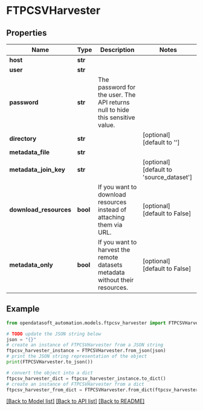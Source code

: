 # FTPCSVHarvester


## Properties

Name | Type | Description | Notes
------------ | ------------- | ------------- | -------------
**host** | **str** |  | 
**user** | **str** |  | 
**password** | **str** | The password for the user. The API returns null to hide this sensitive value. | 
**directory** | **str** |  | [optional] [default to '']
**metadata_file** | **str** |  | 
**metadata_join_key** | **str** |  | [optional] [default to 'source_dataset']
**download_resources** | **bool** | If you want to download resources instead of attaching them via URL. | [optional] [default to False]
**metadata_only** | **bool** | If you want to harvest the remote datasets metadata without their resources. | [optional] [default to False]

## Example

```python
from opendatasoft_automation.models.ftpcsv_harvester import FTPCSVHarvester

# TODO update the JSON string below
json = "{}"
# create an instance of FTPCSVHarvester from a JSON string
ftpcsv_harvester_instance = FTPCSVHarvester.from_json(json)
# print the JSON string representation of the object
print(FTPCSVHarvester.to_json())

# convert the object into a dict
ftpcsv_harvester_dict = ftpcsv_harvester_instance.to_dict()
# create an instance of FTPCSVHarvester from a dict
ftpcsv_harvester_from_dict = FTPCSVHarvester.from_dict(ftpcsv_harvester_dict)
```
[[Back to Model list]](../README.md#documentation-for-models) [[Back to API list]](../README.md#documentation-for-api-endpoints) [[Back to README]](../README.md)


